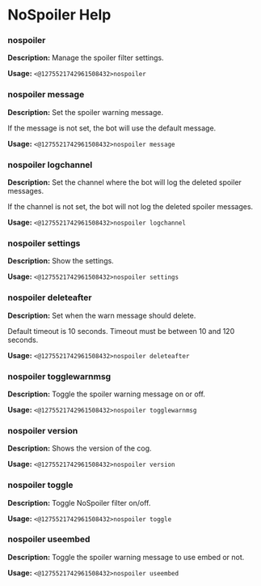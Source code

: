 # NoSpoiler Help

### nospoiler

**Description:** Manage the spoiler filter settings.

**Usage:** `<@1275521742961508432>nospoiler`

### nospoiler message

**Description:** Set the spoiler warning message.

If the message is not set, the bot will use the default message.

**Usage:** `<@1275521742961508432>nospoiler message`

### nospoiler logchannel

**Description:** Set the channel where the bot will log the deleted spoiler messages.

If the channel is not set, the bot will not log the deleted spoiler messages.

**Usage:** `<@1275521742961508432>nospoiler logchannel`

### nospoiler settings

**Description:** Show the settings.

**Usage:** `<@1275521742961508432>nospoiler settings`

### nospoiler deleteafter

**Description:** Set when the warn message should delete.

Default timeout is 10 seconds.
Timeout must be between 10 and 120 seconds.

**Usage:** `<@1275521742961508432>nospoiler deleteafter`

### nospoiler togglewarnmsg

**Description:** Toggle the spoiler warning message on or off.

**Usage:** `<@1275521742961508432>nospoiler togglewarnmsg`

### nospoiler version

**Description:** Shows the version of the cog.

**Usage:** `<@1275521742961508432>nospoiler version`

### nospoiler toggle

**Description:** Toggle NoSpoiler filter on/off.

**Usage:** `<@1275521742961508432>nospoiler toggle`

### nospoiler useembed

**Description:** Toggle the spoiler warning message to use embed or not.

**Usage:** `<@1275521742961508432>nospoiler useembed`


